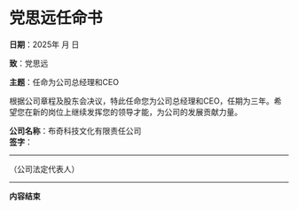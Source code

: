 # 党思远任命书

**日期**：2025年  月    日

**致**：党思远

**主题**：任命为公司总经理和CEO

根据公司章程及股东会决议，特此任命您为公司总经理和CEO，任期为三年。希望您在新的岗位上继续发挥您的领导才能，为公司的发展贡献力量。

**公司名称**：布奇科技文化有限责任公司  
**签字**：  
____________________  
（公司法定代表人） 

---

**内容结束** 